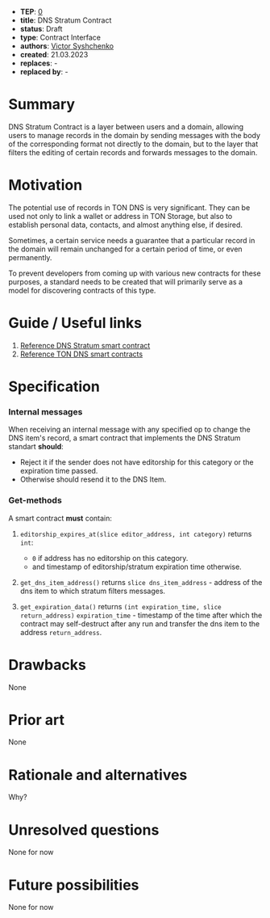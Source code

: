 - **TEP**: [0](https://github.com/ton-blockchain/TEPs/pull/0)
- **title**: DNS Stratum Contract
- **status**: Draft
- **type**: Contract Interface
- **authors**: [Victor Syshchenko](https://github.com/1ixi1)
- **created**: 21.03.2023
- **replaces**: -
- **replaced by**: -


# Summary

DNS Stratum Contract is a layer between users and a domain, allowing users
to manage records in the domain by sending messages with the body of the
corresponding format not directly to the domain, but to the layer that
filters the editing of certain records and forwards messages to the
domain.


# Motivation

The potential use of records in TON DNS is very significant. They can be
used not only to link a wallet or address in TON Storage, but also to
establish personal data, contacts, and almost anything else, if desired.

Sometimes, a certain service needs a guarantee that a particular record in
the domain will remain unchanged for a certain period of time, or even
permanently.

To prevent developers from coming up with various new contracts for these
purposes, a standard needs to be created that will primarily serve as
a model for discovering contracts of this type.


# Guide / Useful links

1. [Reference DNS Stratum smart contract](contracts/stratum_contract.fc)
2. [Reference TON DNS smart contracts](https://github.com/ton-blockchain/dns-contract)


# Specification

### Internal messages
When receiving an internal message with any specified op to change
the DNS item's record, a smart contract that implements the DNS Stratum
standart **should**:
   * Reject it if the sender does not have editorship for this category
   or the expiration time passed.
   * Otherwise should resend it to the DNS Item.

### Get-methods
A smart contract **must** contain:
1. `editorship_expires_at(slice editor_address, int category)`
   returns `int`:
   * `0` if address has no editorship on this category.
   * and timestamp of editorship/stratum expiration time otherwise.

2. `get_dns_item_address()` returns `slice dns_item_address` -
   address of the dns item to which stratum filters messages.

3. `get_expiration_data()` returns `(int expiration_time, slice return_address)`
   `expiration_time` - timestamp of the time after which the contract
   may self-destruct after any run and transfer the dns item to
   the address `return_address`.


# Drawbacks

None


# Prior art
None


# Rationale and alternatives

Why?

# Unresolved questions

None for now


# Future possibilities
None for now
